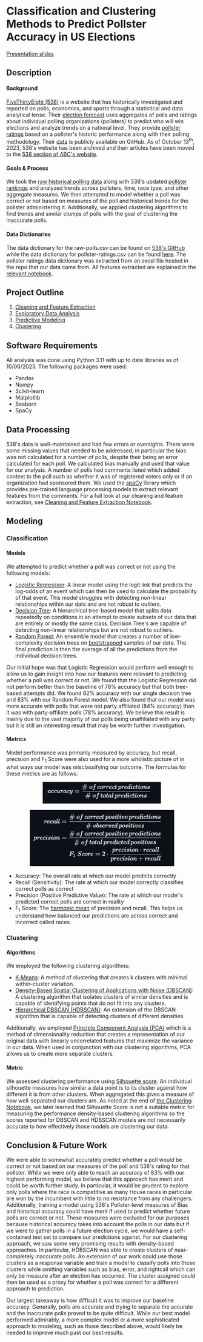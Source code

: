 # Classification and Clustering Methods to Predict Pollster Accuracy in US Elections
[Presentation slides](presentation.pdf)
## Description
#### Background 
[FiveThirtyEight (538)](https://fivethirtyeight.com/about-us/) is a website that has historically investigated and reported on polls, economics, and sports through a statistical and data analytical lense. Their [election forecast](https://projects.fivethirtyeight.com/2022-election-forecast/) uses aggregates of polls and ratings about individual polling organizations (pollsters) to predict who will win elections and analyze trends on a national level. They provide [pollster ratings](https://projects.fivethirtyeight.com/pollster-ratings/) based on a pollster's historic performance along with their polling methodology. Their [data](https://github.com/fivethirtyeight/data/tree/master/pollster-ratings) is publicly available on GitHub. As of October 13<sup>th</sup>, 2023, 538's website has been archived and their articles have been moved to the [538 section of ABC's website](https://abcnews.go.com/538).

#### Goals & Process
We took the [raw historical polling data](/data/raw-polls.csv) along with 538's updated [pollster rankings](/data/pollster-ratings.csv) and analyzed trends across pollsters, time, race type, and other aggregate measures. We then attempted to model whether a poll was correct or not based on measures of the poll and historical trends for the pollster administering it. Additionally, we applied clustering algorithms to find trends and similar clumps of polls with the goal of clustering the inaccurate polls. 

#### Data Dictionaries
The data dictionary for the raw-polls.csv can be found on [538's GitHub](https://github.com/fivethirtyeight/data/tree/master/pollster-ratings) while the data dictionary for pollster-ratings.csv can be found [here](/data/pollster-ratings-dict.csv). The pollster ratings data dictionary was extracted from an excel file hosted in the repo that our data came from. All features extracted are explained in the [relevant notebook](/code/01-Cleaning_and_Feature_Extraction.ipynb).

## Project Outline
1. [Cleaning and Feature Extraction](/code/01-Cleaning_and_Feature_Extraction.ipynb)
2. [Exploratory Data Analysis](/code/02-EDA.ipynb)
3. [Predictive Modeling](/code/03-Predictive_Modeling.ipynb)
4. [Clustering](/code/04-Clustering.ipynb)

## Software Requirements
All analysis was done using Python 3.11 with up to date libraries as of 10/06/2023. The following packages were used:
- Pandas
- Numpy
- Scikit-learn
- Matplotlib
- Seaborn
- SpaCy
## Data Processing
538's data is well-maintained and had few errors or oversights. There were some missing values that needed to be addressed, in particular the bias was not calculated for a number of polls, despite their being an error calculated for each poll. We calculated bias manually and used that value for our analysis. A number of polls had comments listed which added context to the poll such as whether it was of registered voters only or if an organization had sponsored them. We used the [spaCy](https://spacy.io/) library which provides pre-trained language processing models to extract relevant features from the comments. For a full look at our cleaning and feature extraction, see [Cleaning and Feature Extraction Notebook](/code/01-Cleaning_and_Feature_Extraction.ipynb).

## Modeling

### Classification

#### Models
We attempted to predict whether a poll was correct or not using the following models:
- [Logistic Regression](https://en.wikipedia.org/wiki/Logistic_regression): A linear model using the logit link that predicts the log-odds of an event which can then be used to calculate the probability of that event. This model struggles with detecting non-linear relationships within our data and are not robust to outliers.
- [Decision Tree](https://en.wikipedia.org/wiki/Decision_tree): A hierarchical tree-based model that splits data repeatedly on conditions in an attempt to create subsets of our data that are entirely or mostly the same class. Decision Tree's are capable of detecting non-linear relationships but are not robust to outliers. 
- [Random Forest](https://en.wikipedia.org/wiki/Random_forest): An ensemble model that creates a number of low-complexity decision trees on [bootstrapped](https://en.wikipedia.org/wiki/Bootstrapping_(statistics)) samples of our data. The final prediction is then the average of all the predictions from the individual decision trees.

Our initial hope was that Logistic Regression would perform well enough to allow us to gain insight into how our features were relevant to predicting whether a poll was correct or not. We found that the Logistic Regression did not perform better than the baseline of 78% accuracy but that both tree-based attempts did. We found 82% accuracy with our single decision tree and 83% with our Random Forest model. We also found that our model was more accurate with polls that were not party affiliated (84% accuracy) than it was with party-affiliate polls (78% accuracy). We believe this result is mainly due to the vast majority of our polls being unaffiliated with any party but it is still an interesting result that may be worth further investigation.
#### Metrics
Model performance was primarily measured by accuracy, but recall, precision and F<sub>1</sub> Score were also used for a more wholistic picture of in what ways our model was misclassifying our outcome. The formulas for these metrics are as follows:

<p align="center">
    <img src="./images/accuracy.png" />
</p>
<p align="center">
    <img src="./images/other_metrics.png" />
</p>

- Accuracy: The overall rate at which our model predicts correctly
- Recall (Sensitivity): The rate at which our model correctly classifies correct polls as correct
- Precision (Positive Predictive Value): The rate at which our model's predicted correct polls are correct in reality
- F<sub>1</sub> Score: The [harmonic mean](https://en.wikipedia.org/wiki/Harmonic_mean) of precision and recall. This helps us understand how balanced our predictions are across correct and incorrect called races.


### Clustering

#### Algorithms
We employed the following clustering algorithms:
- [K-Means](https://en.wikipedia.org/wiki/K-means_clustering): A method of clustering that creates k clusters with minimal within-cluster variation.
- [Density-Based Spatial Clustering of Applications with Noise (DBSCAN)](https://en.wikipedia.org/wiki/DBSCAN): A clustering algorithm that isolates clusters of similar densities and is capable of identifying points that do not fit into any clusters.
- [Hierarchical DBSCAN (HDBSCAN)](https://hdbscan.readthedocs.io/en/latest/how_hdbscan_works.html): An extension of the DBSCAN algorithm that is capable of detecting clusters of different densities.

Additionally, we employed [Principle Component Analysis (PCA)](https://www.sartorius.com/en/knowledge/science-snippets/what-is-principal-component-analysis-pca-and-how-it-is-used-507186) which is a method of dimensionality reduction that creates a representation of our original data with linearly uncorrelated features that maximize the variance in our data. When used in conjunction with our clustering algorithms, PCA allows us to create more separate clusters. 
#### Metric
We assessed clustering performance using [Silhouette score](https://en.wikipedia.org/wiki/Silhouette_(clustering)). An individual silhouette measures how similar a data point is to its cluster against how different it is from other clusters. When aggregated this gives a measure of how well-separated our clusters are. As noted at the end of [the Clustering Notebook](/code/04-Clustering.ipynb), we later learned that Silhouette Score is not a suitable metric for measuring the performance density-based clustering algorithms so the scores reported for DBSCAN and HDBSCAN models are not necessarily accurate to how effectively those models are clustering our data.
## Conclusion & Future Work
We were able to somewhat accurately predict whether a poll would be correct or not based on our measures of the poll and 538's rating for that pollster. While we were only able to reach an accuracy of 83% with our highest performing model, we believe that this approach has merit and could be worth further study. In particular, it would be prudent to explore only polls where the race is competitive as many House races in particular are won by the incumbent with little to no resistance from any challengers. Additionally, training a model using 538's Pollster-level measures of Bias and historical accuracy could have merit if used to predict whether future polls are correct or not. These measures were excluded for our purposes because historical accuracy takes into account the polls in our data but if we were to gather polls in a future election cycle, we would have a self-contained test set to compare our predictions against. For our clustering approach, we saw some very promising results with density-based approaches. In particular, HDBSCAN was able to create clusters of near-completely inaccurate polls. An extension of our work could use those clusters as a response variable and train a model to classify polls into those clusters while omitting variables such as bias, error, and rightcall which can only be measure after an election has occurred. The cluster assigned could then be used as a proxy for whether a poll was correct for a different approach to prediction.

Our largest takeaway is how difficult it was to improve our baseline accuracy. Generally, polls are accurate and trying to separate the accurate and the inaccurate polls proved to be quite difficult. While our best model performed admirably, a more complex model or a more sophisticated approach to modeling, such as those described above, would likely be needed to improve much past our best-results.
